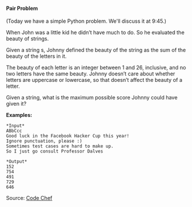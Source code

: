 #### Pair Problem

(Today we have a simple Python problem. We'll discuss it at 9:45.)

When John was a little kid he didn’t have much to do. So he evaluated the beauty of strings.

Given a string s, Johnny defined the beauty of the string as the sum of the beauty of the letters in it.

The beauty of each letter is an integer between 1 and 26, inclusive, and no two letters have the same beauty. Johnny doesn’t care about whether letters are uppercase or lowercase, so that doesn’t affect the beauty of a letter.

Given a string, what is the maximum possible score Johnny could have given it?

**Examples:**

    *Input*
    ABbCcc
    Good luck in the Facebook Hacker Cup this year!
    Ignore punctuation, please :)
    Sometimes test cases are hard to make up.
    So I just go consult Professor Dalves

    *Output*
    152
    754
    491
    729
    646

Source: [Code Chef](https://www.codechef.com/problems/WICQ8)
